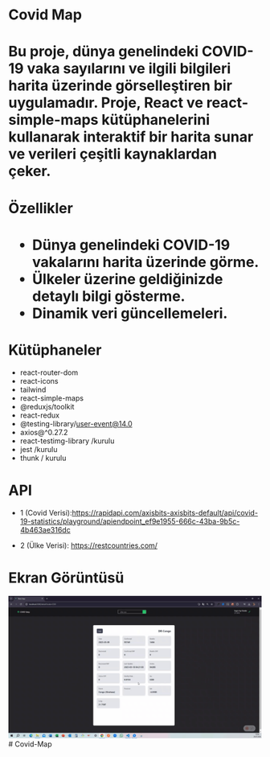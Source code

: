 <h1>Covid Map<h1>

Bu proje, dünya genelindeki COVID-19 vaka sayılarını ve ilgili bilgileri harita üzerinde görselleştiren bir uygulamadır. Proje, React ve react-simple-maps kütüphanelerini kullanarak interaktif bir harita sunar ve verileri çeşitli kaynaklardan çeker.<br>

<h1>Özellikler<h1>

- Dünya genelindeki COVID-19 vakalarını harita üzerinde görme.<br>
- Ülkeler üzerine geldiğinizde detaylı bilgi gösterme.<br>
- Dinamik veri güncellemeleri.<br>

<h1> Kütüphaneler </h1>

- react-router-dom <br>
- react-icons <br>
- tailwind <br>
- react-simple-maps <br>
- @reduxjs/toolkit <br>
- react-redux <br>
- @testing-library/user-event@14.0 <br>
- axios@^0.27.2 <br>
- react-testimg-library /kurulu <br>
- jest /kurulu <br>
- thunk / kurulu <br>

# API

- 1 (Covid Verisi):https://rapidapi.com/axisbits-axisbits-default/api/covid-19-statistics/playground/apiendpoint_ef9e1955-666c-43ba-9b5c-4b463ae316dc <br>

- 2 (Ülke Verisi): https://restcountries.com/ <br>

<h1> Ekran Görüntüsü </h1>

![](images/covid.gif)
#   C o v i d - M a p 
 
 